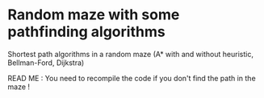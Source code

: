 # Random maze with some pathfinding algorithms

Shortest path algorithms in a random maze (A* with and without heuristic, Bellman-Ford, Dijkstra)

READ ME : You need to recompile the code if you don't find the path in the maze !
